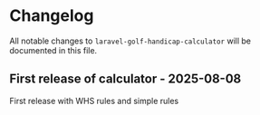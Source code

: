 # Changelog

All notable changes to `laravel-golf-handicap-calculator` will be documented in this file.

## First release of calculator - 2025-08-08

First release with WHS rules and simple rules
